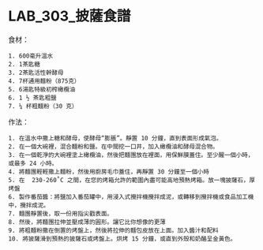# LAB_303_披薩食譜

食材：

    1. 600毫升溫水
    2. 1茶匙糖
    3. 2茶匙活性幹酵母
    4. 7杯通用麵粉（875克）
    5. 6湯匙特級初榨橄欖油
    6. 1 ½ 茶匙粗鹽
    7. ¼ 杯粗麵粉（30 克）


作法：

    1. 在溫水中撒上糖和酵母，使酵母“膨脹”。靜置 10 分鐘，直到表面形成氣泡。
    2. 在一個大碗裡，混合麵粉和鹽。在中間挖一口井，加入橄欖油和酵母混合物。
    3. 在一個乾淨的大碗裡塗上橄欖油，然後把麵團放在裡面，用保鮮膜蓋​​住。至少醒一個小時，或最多 24 小時。
    4. 將麵團輕輕撒上麵粉，然後用廚房毛巾蓋住，再靜置 30 分鐘至一個小時
    5. 在  230-260˚C 之間，在您的烤箱允許的範圍內盡可能高地預熱烤箱。放一塊披薩石，厚烤盤
    6. 製作番茄醬：將鹽加入番茄罐中，用浸入式攪拌機攪拌成泥，或轉移到攪拌機或食品加工機中，攪拌成泥。
    7. 麵團靜置後，取一份用指尖戳表面。
    8. 然後，將麵團拉伸並壓成薄的圓形。讓它比你想像的更薄
    9. 將粗麵粉撒在倒置的烤盤上，然後將拉伸的麵包皮放在上面。加入醬汁和配料
    10. 將披薩滑到預熱的披薩石或烤盤上。烘烤 15 分鐘，或直到外殼和奶酪呈金黃色。